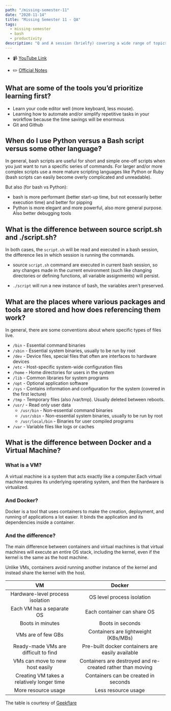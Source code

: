 ```yaml
---
path: "/missing-semester-11"
date: "2020-11-14"
title: "Missing Semester 11 - QA"
tags:
  - missing-semester
  - bash
  - productivity
description: "Q and A session (brielfy) covering a wide range of topics 🤔"
---
```


- 📹 [YouTube Link](https://www.youtube.com/watch?v=Wz50FvGG6xU&feature=emb_logo)

- ✏️ [Official Notes](https://missing.csail.mit.edu/2020/qa/)

## What are some of the tools you’d prioritize learning first?

- Learn your code editor well (more keyboard, less mouse).
- Learning how to automate and/or simplify repetitive tasks in your workflow because the time savings will be enormous
- Git and Github

## When do I use Python versus a Bash script versus some other language?

In general, bash scripts are useful for short and simple one-off scripts when you just want to run a specific series of commands. For larger and/or more complex scripts use a more mature scripting languages like Python or Ruby (bash scripts can easily become overly complicated and unreadable).

But also (for bash vs Python):

- bash is more performant (better start-up time, but not ecessarily better execution time) and better for pipping
- Python is more elegant and more powerful, also more general purpose. Also better debugging tools

## What is the difference between source script.sh and ./script.sh?

In both cases, the `script.sh` will be read and executed in a bash session, the difference lies in which session is running the commands.

- source `script.sh` command are executed in current bash session, so any changes made in the current environment (such like changing directories or defining functions, all variable assignments) will persist.

- `./script` will run a new instance of bash, the variables aren't preserved.

## What are the places where various packages and tools are stored and how does referencing them work?

In general, there are some conventions about where specific types of files live.

- `/bin` - Essential command binaries
- `/sbin` - Essential system binaries, usually to be run by root
- `/dev` - Device files, special files that often are interfaces to hardware devices
- `/etc` - Host-specific system-wide configuration files
- `/home` - Home directories for users in the system
- `/lib` - Common libraries for system programs
- `/opt` - Optional application software
- `/sys` - Contains information and configuration for the system (covered in the first lecture)
- `/tmp` - Temporary files (also /var/tmp). Usually deleted between reboots.
- `/usr/` - Read only user data
  - `/usr/bin` - Non-essential command binaries
  - `/usr/sbin` - Non-essential system binaries, usually to be run by root
  - `/usr/local/bin` - Binaries for user compiled programs
- `/var` - Variable files like logs or caches

## What is the difference between Docker and a Virtual Machine?

### What is a VM?

A virtual machine is a system that acts exactly like a computer.Each virtual machine requires its underlying operating system, and then the hardware is virtualized.

### And Docker?

Docker is a tool that uses containers to make the creation, deployment, and running of applications a lot easier. It binds the application and its dependencies inside a container.

### And the difference?

The main difference between containers and virtual machines is that virtual machines will execute an entire OS stack, including the kernel, even if the kernel is the same as the host machine.

Unlike VMs, containers avoid running another instance of the kernel and instead share the kernel with the host.

|                     VM                     |                           Docker                           |
| :----------------------------------------: | :--------------------------------------------------------: |
|      Hardware-level process isolation      |                 OS level process isolation                 |
|         Each VM has a separate OS          |                Each container can share OS                 |
|              Boots in minutes              |                      Boots in seconds                      |
|             VMs are of few GBs             |            Containers are lightweight (KBs/MBs)            |
|    Ready-made VMs are difficult to find    |      Pre-built docker containers are easily available      |
|      VMs can move to new host easily       | Containers are destroyed and re-created rather than moving |
| Creating VM takes a relatively longer time |            Containers can be created in seconds            |
|            More resource usage             |                    Less resource usage                     |

The table is courtesy of [Geekflare](https://geekflare.com/docker-vs-virtual-machine/)
